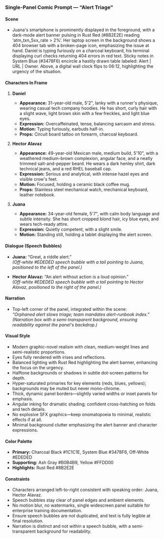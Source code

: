 ### Single-Panel Comic Prompt — “Alert Triage”

#### Scene

- Juana's smartphone is prominently displayed in the foreground, with a dark-mode alert banner pulsing in Rust Red (#8B2E2E) reading ‘atm_txn_5xx_rate > 2%’. Her laptop screen in the background shows a 404 browser tab with a broken-page icon, emphasizing the issue at hand. Daniel is typing furiously on a charcoal keyboard, his terminal displaying curl checks returning 404 errors in red text. Sticky notes in System Blue (#3478F6) encircle a hastily drawn table labeled: Alert | URL | Owner. Above, a digital wall clock flips to 06:12, highlighting the urgency of the situation.

#### Characters In Frame

1. **Daniel**

   - **Appearance:** 31-year-old male, 5'2", lanky with a runner's physique, wearing casual tech company hoodies. He has short, curly hair with a slight wave, light brown skin with a few freckles, and light blue eyes.
   - **Expression:** Overcaffeinated, tense, balancing sarcasm and stress.
   - **Motion:** Typing furiously, earbuds half-in.
   - **Props:** Circuit board tattoo on forearm, charcoal keyboard.

2. **Hector Alavaz**

   - **Appearance:** 49-year-old Mexican male, medium build, 5'10", with a weathered medium-brown complexion, angular face, and a neatly trimmed salt-and-pepper beard. He wears a dark henley shirt, dark technical jeans, and a red RHEL baseball cap.
   - **Expression:** Serious and analytical, with intense hazel eyes and visible crow's feet.
   - **Motion:** Focused, holding a ceramic black coffee mug.
   - **Props:** Stainless steel mechanical watch, mechanical keyboard, leather notebook.

3. **Juana**

   - **Appearance:** 34-year-old female, 5'7", with calm body language and subtle intensity. She has short cropped blond hair, icy blue eyes, and wears tech-ready attire.
   - **Expression:** Quietly competent, with a slight smile.
   - **Motion:** Standing still, holding a tablet displaying the alert screen.

#### Dialogue (Speech Bubbles)

- **Juana:** “Great, a riddle alert.”\
  *(Off-white #EDEDED speech bubble with a tail pointing to Juana, positioned to the left of the panel.)*

- **Hector Alavaz:** “An alert without action is a loud opinion.”\
  *(Off-white #EDEDED speech bubble with a tail pointing to Hector Alavaz, positioned to the right of the panel.)*

#### Narration

- Top-left corner of the panel, integrated within the scene:\
  *“Orphaned alert slows triage; team mandates alert-runbook index.”*\
  *(Narration box with a semi-transparent background, ensuring readability against the panel's backdrop.)*

#### Visual Style

- Modern graphic-novel realism with clean, medium-weight lines and semi-realistic proportions.
- Eyes fully rendered with irises and reflections.
- Balanced lighting with Rust Red highlighting the alert banner, enhancing the focus on the urgency.
- Halftone backgrounds or shadows in subtle dot-screen patterns for depth.
- Hyper-saturated primaries for key elements (reds, blues, yellows); backgrounds may be muted but never mono-chrome.
- Thick, dynamic panel borders—slightly varied widths or inset panels for emphasis.
- Angular inking for dramatic shading; confident cross-hatching on folds and tech details.
- No explosive SFX graphics—keep onomatopoeia to minimal, realistic effects if at all.
- Minimal background clutter emphasizing the alert banner and character expressions.

#### Color Palette

- **Primary:** Charcoal Black #1C1C1E, System Blue #3478F6, Off-White #EDEDED
- **Supporting:** Ash Gray #B0B4B9, Yellow #FFDD00
- **Highlights:** Rust Red #8B2E2E

#### Constraints

- Characters arranged left-to-right consistent with speaking order: Juana, Hector Alavaz.
- Speech bubbles stay clear of panel edges and ambient elements.
- No motion blur, no watermarks, single widescreen panel suitable for enterprise training documentation.
- Ensure speech bubbles are not duplicated, and text is fully legible at final resolution.
- Narration is distinct and not within a speech bubble, with a semi-transparent background for readability.
